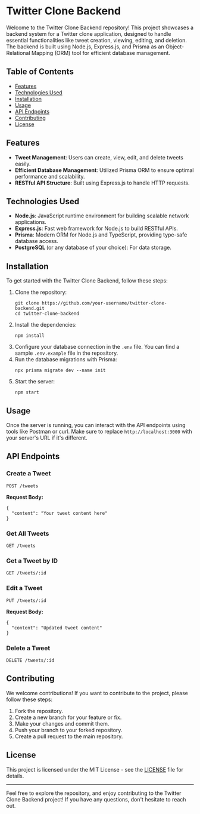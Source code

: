 <!DOCTYPE html>
<html lang="en">
<head>
    <meta charset="UTF-8">
    <meta name="viewport" content="width=device-width, initial-scale=1.0">
</head>
<body>
    <h1>Twitter Clone Backend</h1>
    <p>Welcome to the Twitter Clone Backend repository! This project showcases a backend system for a Twitter clone application, designed to handle essential functionalities like tweet creation, viewing, editing, and deletion. The backend is built using Node.js, Express.js, and Prisma as an Object-Relational Mapping (ORM) tool for efficient database management.</p>
    <h2>Table of Contents</h2>
    <ul>
        <li><a href="#features">Features</a></li>
        <li><a href="#technologies-used">Technologies Used</a></li>
        <li><a href="#installation">Installation</a></li>
        <li><a href="#usage">Usage</a></li>
        <li><a href="#api-endpoints">API Endpoints</a></li>
        <li><a href="#contributing">Contributing</a></li>
        <li><a href="#license">License</a></li>
    </ul>
    <h2 id="features">Features</h2>
    <ul>
        <li><strong>Tweet Management</strong>: Users can create, view, edit, and delete tweets easily.</li>
        <li><strong>Efficient Database Management</strong>: Utilized Prisma ORM to ensure optimal performance and scalability.</li>
        <li><strong>RESTful API Structure</strong>: Built using Express.js to handle HTTP requests.</li>
    </ul>
    <h2 id="technologies-used">Technologies Used</h2>
    <ul>
        <li><strong>Node.js</strong>: JavaScript runtime environment for building scalable network applications.</li>
        <li><strong>Express.js</strong>: Fast web framework for Node.js to build RESTful APIs.</li>
        <li><strong>Prisma</strong>: Modern ORM for Node.js and TypeScript, providing type-safe database access.</li>
        <li><strong>PostgreSQL </strong> (or any database of your choice): For data storage.</li>
    </ul>
    <h2 id="installation">Installation</h2>
    <p>To get started with the Twitter Clone Backend, follow these steps:</p>
    <ol>
        <li>Clone the repository:
            <pre><code>git clone https://github.com/your-username/twitter-clone-backend.git
cd twitter-clone-backend</code></pre>
        </li>
        <li>Install the dependencies:
            <pre><code>npm install</code></pre>
        </li>
        <li>Configure your database connection in the <code>.env</code> file. You can find a sample <code>.env.example</code> file in the repository.</li>
        <li>Run the database migrations with Prisma:
            <pre><code>npx prisma migrate dev --name init</code></pre>
        </li>
        <li>Start the server:
            <pre><code>npm start</code></pre>
        </li>
    </ol>
    <h2 id="usage">Usage</h2>
    <p>Once the server is running, you can interact with the API endpoints using tools like Postman or curl. Make sure to replace <code>http://localhost:3000</code> with your server's URL if it's different.</p>
    <h2 id="api-endpoints">API Endpoints</h2>
    <h3>Create a Tweet</h3>
    <p><code>POST /tweets</code></p>
    <p><strong>Request Body:</strong></p>
    <pre><code>{
  "content": "Your tweet content here"
}</code></pre>
    <h3>Get All Tweets</h3>
    <p><code>GET /tweets</code></p>
    <h3>Get a Tweet by ID</h3>
    <p><code>GET /tweets/:id</code></p>
    <h3>Edit a Tweet</h3>
    <p><code>PUT /tweets/:id</code></p>
    <p><strong>Request Body:</strong></p>
    <pre><code>{
  "content": "Updated tweet content"
}</code></pre>
    <h3>Delete a Tweet</h3>
    <p><code>DELETE /tweets/:id</code></p>
    <h2 id="contributing">Contributing</h2>
    <p>We welcome contributions! If you want to contribute to the project, please follow these steps:</p>
    <ol>
        <li>Fork the repository.</li>
        <li>Create a new branch for your feature or fix.</li>
        <li>Make your changes and commit them.</li>
        <li>Push your branch to your forked repository.</li>
        <li>Create a pull request to the main repository.</li>
    </ol>
    <h2 id="license">License</h2>
    <p>This project is licensed under the MIT License - see the <a href="LICENSE">LICENSE</a> file for details.</p>
    <hr>
    <p>Feel free to explore the repository, and enjoy contributing to the Twitter Clone Backend project! If you have any questions, don't hesitate to reach out.</p>
</body>
</html>
